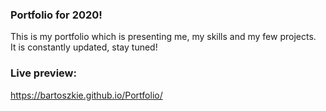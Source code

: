### Portfolio for 2020!

This is my portfolio which is presenting me, my skills and my few projects. <br>
It is constantly  updated, stay tuned!

### Live preview: 
https://bartoszkie.github.io/Portfolio/
